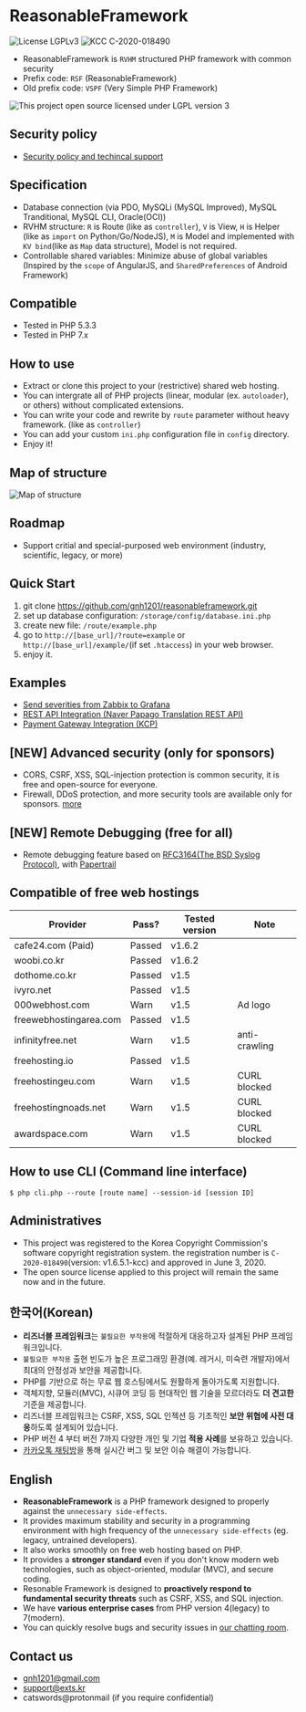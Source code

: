 # ReasonableFramework
![License LGPLv3](https://img.shields.io/github/license/gnh1201/reasonableframework.svg)
![KCC C-2020-018490](https://img.shields.io/static/v1?label=KCC&message=C-2020-018490&color=orange)

- ReasonableFramework is `RVHM` structured PHP framework with common security
- Prefix code: `RSF` (ReasonableFramework)
- Old prefix code: `VSPF` (Very Simple PHP Framework)

![This project open source licensed under LGPL version 3](https://github.com/gnh1201/reasonableframework/raw/master/lgplv3-147x51.png)

## Security policy
- [Security policy and techincal support](SECURITY.md)

## Specification
- Database connection (via PDO, MySQLi (MySQL Improved), MySQL Tranditional, MySQL CLI, Oracle(OCI))
- RVHM structure: `R` is Route (like as `controller`), `V` is View, `H` is Helper (like as `import` on Python/Go/NodeJS), `M` is Model and implemented with `KV bind`(like as `Map` data structure), Model is not required.
- Controllable shared variables: Minimize abuse of global variables (Inspired by the `scope` of AngularJS, and `SharedPreferences` of Android Framework)

## Compatible
- Tested in PHP 5.3.3
- Tested in PHP 7.x

## How to use
- Extract or clone this project to your (restrictive) shared web hosting.
- You can intergrate all of PHP projects (linear, modular (ex. `autoloader`), or others) without complicated extensions.
- You can write your code and rewrite by `route` parameter without heavy framework. (like as `controller`)
- You can add your custom `ini.php` configuration file in `config` directory.
- Enjoy it!

## Map of structure
![Map of structure](https://github.com/gnh1201/reasonableframework/raw/master/assets/img/reasonableframework.jpg)

## Roadmap
- Support critial and special-purposed web environment (industry, scientific, legacy, or more)

## Quick Start
1. git clone https://github.com/gnh1201/reasonableframework.git
2. set up database configuration: `/storage/config/database.ini.php`
3. create new file: `/route/example.php`
4. go to `http://[base_url]/?route=example` or `http://[base_url]/example/`(if set `.htaccess`) in your web browser.
5. enjoy it.

## Examples
- [Send severities from Zabbix to Grafana](https://gist.github.com/gnh1201/792964e9719d2f62157cf46e394888f5)
- [REST API Integration (Naver Papago Translation REST API)](https://gist.github.com/gnh1201/081484e6f5e10bd3be819093ba5f49c8)
- [Payment Gateway Integration (KCP)](https://github.com/gnh1201/reasonableframework/blob/master/route/orderpay.pgkcp.php)

## [NEW] Advanced security (only for sponsors)
- CORS, CSRF, XSS, SQL-injection protection is common security, it is free and open-source for everyone.
- Firewall, DDoS protection, and more security tools are available only for sponsors. [more](https://github.com/gnh1201/reasonableframework/blob/master/SECURITY.md)

## [NEW] Remote Debugging (free for all)
- Remote debugging feature based on [RFC3164(The BSD Syslog Protocol)](https://catswords.re.kr/go/rfc3164), with [Papertrail](https://catswords.re.kr/go/papertrail)

## Compatible of free web hostings

| Provider               | Pass?  | Tested version | Note
| ---------------------- | ------ | -------------- | ------------- |
| cafe24.com (Paid)      | Passed | v1.6.2         |               |
| woobi.co.kr            | Passed | v1.6.2         |               |
| dothome.co.kr          | Passed | v1.5           |               |
| ivyro.net              | Passed | v1.5           |               |
| 000webhost.com         | Warn   | v1.5           | Ad logo       |
| freewebhostingarea.com | Passed | v1.5           |               |
| infinityfree.net       | Warn   | v1.5           | anti-crawling |
| freehosting.io         | Passed | v1.5           |               |
| freehostingeu.com      | Warn   | v1.5           | CURL blocked  |
| freehostingnoads.net   | Warn   | v1.5           | CURL blocked  |
| awardspace.com         | Warn   | v1.5           | CURL blocked  |

## How to use CLI (Command line interface)
```
$ php cli.php --route [route name] --session-id [session ID]
```

## Administratives
- This project was registered to the Korea Copyright Commission's software copyright registration system. the registration number is `C-2020-018490`(version: v1.6.5.1-kcc) and approved in June 3, 2020.
- The open source license applied to this project will remain the same now and in the future.

## 한국어(Korean)
- **리즈너블 프레임워크**는 `불필요한 부작용`에 적절하게 대응하고자 설계된 PHP 프레임워크입니다.
- `불필요한 부작용` 출현 빈도가 높은 프로그래밍 환경(예. 레거시, 미숙련 개발자)에서 최대의 안정성과 보안을 제공합니다.
- PHP를 기반으로 하는 무료 웹 호스팅에서도 원활하게 돌아가도록 지원합니다.
- 객체지향, 모듈러(MVC), 시큐어 코딩 등 현대적인 웹 기술을 모르더라도 **더 견고한** 기준을 제공합니다.
- 리즈너블 프레임워크는 CSRF, XSS, SQL 인젝션 등 기초적인 **보안 위협에 사전 대응**하도록 설계되어 있습니다.
- PHP 버전 4 부터 버전 7까지 다양한 개인 및 기업 **적용 사례**를 보유하고 있습니다.
- [카카오톡 채팅방](https://catswords.re.kr/go/kakaotalk)을 통해 실시간 버그 및 보안 이슈 해결이 가능합니다.

## English
- **ReasonableFramework** is a PHP framework designed to properly against the `unnecessary side-effects`.
- It provides maximum stability and security in a programming environment with high frequency of the `unnecessary side-effects` (eg. legacy, untrained developers).
- It also works smoothly on free web hosting based on PHP.
- It provides a **stronger standard** even if you don't know modern web technologies, such as object-oriented, modular (MVC), and secure coding.
- Resonable Framework is designed to **proactively respond to fundamental security threats** such as CSRF, XSS, and SQL injection.
- We have **various enterprise cases** from PHP version 4(legacy) to 7(modern).
- You can quickly resolve bugs and security issues in [our chatting room](https://catswords.re.kr/go/kakaotalk).

## Contact us
- gnh1201@gmail.com
- support@exts.kr
- catswords@protonmail (if you require confidential)
